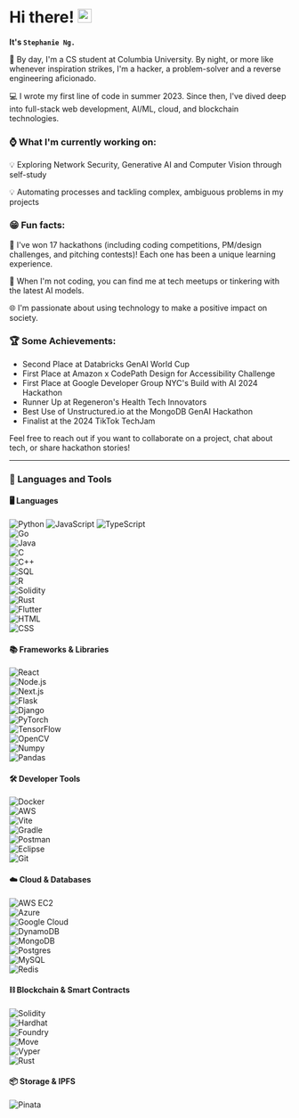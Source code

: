 # Hi there! <img src="https://emojis.slackmojis.com/emojis/images/1536351075/4594/blob-wave.gif" width="25"/>

**It's `Stephanie Ng.`**

👋 By day, I'm a CS student at Columbia University. By night, or more like whenever inspiration strikes, I'm a hacker, a problem-solver and a reverse engineering aficionado.

💻  I wrote my first line of code in summer 2023. Since then, I've dived deep into full-stack web development, AI/ML, cloud, and blockchain technologies. 

### ⌚ What I'm currently working on:

💡 Exploring Network Security, Generative AI and Computer Vision through self-study

💡 Automating processes and tackling complex, ambiguous problems in my projects

### 😁 Fun facts:

🌟 I've won 17 hackathons (including coding competitions, PM/design challenges, and pitching contests)! Each one has been a unique learning experience.

🤖 When I'm not coding, you can find me at tech meetups or tinkering with the latest AI models.

🌐 I'm passionate about using technology to make a positive impact on society.

### 🏆 Some Achievements:
- Second Place at Databricks GenAI World Cup
- First Place at Amazon x CodePath Design for Accessibility Challenge
- First Place at Google Developer Group NYC's Build with AI 2024 Hackathon
- Runner Up at Regeneron's Health Tech Innovators
- Best Use of Unstructured.io at the MongoDB GenAI Hackathon
- Finalist at the 2024 TikTok TechJam

Feel free to reach out if you want to collaborate on a project, chat about tech, or share hackathon stories!

---

### 🧰 Languages and Tools

#### 🖥️ Languages  

![Python](https://img.shields.io/badge/Python-3776AB?style=for-the-badge&logo=python&logoColor=white)   ![JavaScript](https://img.shields.io/badge/JavaScript-F7DF1E?style=for-the-badge&logo=javascript&logoColor=black)   ![TypeScript](https://img.shields.io/badge/TypeScript-3178C6?style=for-the-badge&logo=typescript&logoColor=white)  
![Go](https://img.shields.io/badge/Go-00ADD8?style=for-the-badge&logo=go&logoColor=white)  
![Java](https://img.shields.io/badge/Java-007396?style=for-the-badge&logo=java&logoColor=white)  
![C](https://img.shields.io/badge/C-00599C?style=for-the-badge&logo=c&logoColor=white)  
![C++](https://img.shields.io/badge/C++-00599C?style=for-the-badge&logo=c%2B%2B&logoColor=white)  
![SQL](https://img.shields.io/badge/SQL-4479A1?style=for-the-badge&logo=mysql&logoColor=white)  
![R](https://img.shields.io/badge/R-276DC3?style=for-the-badge&logo=r&logoColor=white)  
![Solidity](https://img.shields.io/badge/Solidity-363636?style=for-the-badge&logo=solidity&logoColor=white)  
![Rust](https://img.shields.io/badge/Rust-000000?style=for-the-badge&logo=rust&logoColor=white)  
![Flutter](https://img.shields.io/badge/Flutter-02569B?style=for-the-badge&logo=flutter&logoColor=white)  
![HTML](https://img.shields.io/badge/HTML5-E34F26?style=for-the-badge&logo=html5&logoColor=white)  
![CSS](https://img.shields.io/badge/CSS3-1572B6?style=for-the-badge&logo=css3&logoColor=white)  

#### 📚 Frameworks & Libraries  

![React](https://img.shields.io/badge/React-61DAFB?style=for-the-badge&logo=react&logoColor=black)  
![Node.js](https://img.shields.io/badge/Node.js-339933?style=for-the-badge&logo=node.js&logoColor=white)  
![Next.js](https://img.shields.io/badge/Next.js-000000?style=for-the-badge&logo=next.js&logoColor=white)  
![Flask](https://img.shields.io/badge/Flask-000000?style=for-the-badge&logo=flask&logoColor=white)  
![Django](https://img.shields.io/badge/Django-092E20?style=for-the-badge&logo=django&logoColor=white)  
![PyTorch](https://img.shields.io/badge/PyTorch-EE4C2C?style=for-the-badge&logo=pytorch&logoColor=white)  
![TensorFlow](https://img.shields.io/badge/TensorFlow-FF6F00?style=for-the-badge&logo=tensorflow&logoColor=white)  
![OpenCV](https://img.shields.io/badge/OpenCV-5C3EE8?style=for-the-badge&logo=opencv&logoColor=white)  
![Numpy](https://img.shields.io/badge/Numpy-013243?style=for-the-badge&logo=numpy&logoColor=white)  
![Pandas](https://img.shields.io/badge/Pandas-150458?style=for-the-badge&logo=pandas&logoColor=white)  

#### 🛠 Developer Tools  

![Docker](https://img.shields.io/badge/Docker-2496ED?style=for-the-badge&logo=docker&logoColor=white)  
![AWS](https://img.shields.io/badge/AWS-FF9900?style=for-the-badge&logo=amazonaws&logoColor=white)  
![Vite](https://img.shields.io/badge/Vite-646CFF?style=for-the-badge&logo=vite&logoColor=white)  
![Gradle](https://img.shields.io/badge/Gradle-02303A?style=for-the-badge&logo=gradle&logoColor=white)  
![Postman](https://img.shields.io/badge/Postman-FF6C37?style=for-the-badge&logo=postman&logoColor=white)  
![Eclipse](https://img.shields.io/badge/Eclipse-2C2255?style=for-the-badge&logo=eclipse&logoColor=white)  
![Git](https://img.shields.io/badge/Git-F05032?style=for-the-badge&logo=git&logoColor=white)  

#### ☁️ Cloud & Databases  

![AWS EC2](https://img.shields.io/badge/AWS%20EC2-FF9900?style=for-the-badge&logo=amazonaws&logoColor=white)  
![Azure](https://img.shields.io/badge/Microsoft%20Azure-0078D4?style=for-the-badge&logo=microsoft-azure&logoColor=white)  
![Google Cloud](https://img.shields.io/badge/Google%20Cloud-4285F4?style=for-the-badge&logo=google-cloud&logoColor=white)  
![DynamoDB](https://img.shields.io/badge/DynamoDB-4053D6?style=for-the-badge&logo=amazondynamodb&logoColor=white)  
![MongoDB](https://img.shields.io/badge/MongoDB-47A248?style=for-the-badge&logo=mongodb&logoColor=white)  
![Postgres](https://img.shields.io/badge/PostgreSQL-336791?style=for-the-badge&logo=postgresql&logoColor=white)  
![MySQL](https://img.shields.io/badge/MySQL-4479A1?style=for-the-badge&logo=mysql&logoColor=white)  
![Redis](https://img.shields.io/badge/Redis-DC382D?style=for-the-badge&logo=redis&logoColor=white)  

#### ⛓️ Blockchain & Smart Contracts  

![Solidity](https://img.shields.io/badge/Solidity-363636?style=for-the-badge&logo=solidity&logoColor=white)  
![Hardhat](https://img.shields.io/badge/Hardhat-FFD700?style=for-the-badge&logo=hardhat&logoColor=black)  
![Foundry](https://img.shields.io/badge/Foundry-000000?style=for-the-badge&logo=foundry&logoColor=white)  
![Move](https://img.shields.io/badge/Move-FF5733?style=for-the-badge&logo=data:image/svg+xml;base64,PHN2ZyB4bWxucz0iaHR0cDovL3d3dy53My5vcmcvMjAwMC9zdmciIHZpZXdCb3g9IjAgMCAyNCAyNCI+PC9zdmc+&logoColor=white)  
![Vyper](https://img.shields.io/badge/Vyper-800080?style=for-the-badge&logo=vyper&logoColor=white)  
![Rust](https://img.shields.io/badge/Rust-000000?style=for-the-badge&logo=rust&logoColor=white)  

#### 📦 Storage & IPFS
![Pinata](https://img.shields.io/badge/Pinata-E4405F?style=for-the-badge&logo=pinata&logoColor=white)
